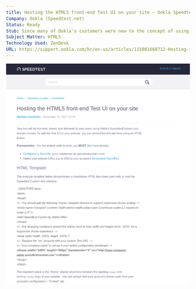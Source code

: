```yaml
---
title: Hosting the HTML5 front-end Test UI on your site – Ookla Speedtest Custom
Company: Ookla (Speedtest.net)
Status: Ready
Stub: Since many of Ookla's customers were new to the concept of using a iframe hosted from another web server, we needed to build a template to assist users with building their own web pages that displayed the test content in an HTML5 friendly manner.
Subject Matter: HTML5
Technology Used: ZenDesk
URL: https://support.ookla.com/hc/en-us/articles/115001660712-Hosting-the-HTML5-front-end-Test-UI-on-your-site
---
```

![alt text](./img/hosting.png)